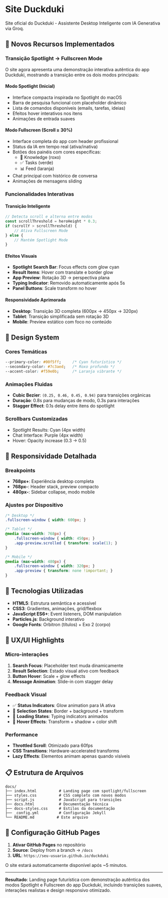 # Site Duckduki

Site oficial do Duckduki - Assistente Desktop Inteligente com IA Generativa via Groq.

## 🎯 Novos Recursos Implementados

### Transição Spotlight → Fullscreen Mode

O site agora apresenta uma demonstração interativa autêntica do app Duckduki, mostrando a transição entre os dois modos principais:

#### **Modo Spotlight** (Inicial)
- Interface compacta inspirada no Spotlight do macOS
- Barra de pesquisa funcional com placeholder dinâmico
- Lista de comandos disponíveis (emails, tarefas, ideias)
- Efeitos hover interativos nos itens
- Animações de entrada suaves

#### **Modo Fullscreen** (Scroll ≥ 30%)
- Interface completa do app com header profissional
- Status da IA em tempo real (ativa/inativa)
- Botões dos painéis com cores específicas:
  - 🧠 Knowledge (roxo)
  - ✅ Tasks (verde) 
  - 📊 Feed (laranja)
- Chat principal com histórico de conversa
- Animações de mensagens sliding

### Funcionalidades Interativas

#### **Transição Inteligente**
```javascript
// Detecta scroll e alterna entre modos
const scrollThreshold = heroHeight * 0.3;
if (scrollY > scrollThreshold) {
    // Ativa Fullscreen Mode
} else {
    // Mantém Spotlight Mode  
}
```

#### **Efeitos Visuais**
- **Spotlight Search Bar**: Focus effects com glow cyan
- **Result Items**: Hover com translate e border glow
- **App Preview**: Rotação 3D → perspectiva plana
- **Typing Indicator**: Removido automaticamente após 5s
- **Panel Buttons**: Scale transform no hover

#### **Responsividade Aprimorada**
- **Desktop**: Transição 3D completa (600px → 450px → 320px)
- **Tablet**: Transição simplificada sem rotação 3D  
- **Mobile**: Preview estático com foco no conteúdo

## 🎨 Design System

### **Cores Temáticas**
```css
--primary-color: #00f5ff;     /* Cyan futurístico */
--secondary-color: #7c3aed;   /* Roxo profundo */
--accent-color: #f59e0b;      /* Laranja vibrante */
```

### **Animações Fluidas**
- **Cubic Bezier**: `(0.25, 0.46, 0.45, 0.94)` para transições orgânicas
- **Duração**: 0.8s para mudanças de modo, 0.3s para interações
- **Stagger Effect**: 0.1s delay entre itens do spotlight

### **Scrollbars Customizadas**
- Spotlight Results: Cyan (4px width)
- Chat Interface: Purple (4px width)
- Hover: Opacity increase (0.3 → 0.5)

## 📱 Responsividade Detalhada

### **Breakpoints**
- **768px+**: Experiência desktop completa
- **768px-**: Header stack, preview compacto  
- **480px-**: Sidebar collapse, modo mobile

### **Ajustes por Dispositivo**
```css
/* Desktop */
.fullscreen-window { width: 600px; }

/* Tablet */  
@media (max-width: 768px) {
    .fullscreen-window { width: 450px; }
    .app-preview.scrolled { transform: scale(1); }
}

/* Mobile */
@media (max-width: 480px) {
    .fullscreen-window { width: 320px; }
    .app-preview { transform: none !important; }
}
```

## 🚀 Tecnologias Utilizadas

- **HTML5**: Estrutura semântica e acessível
- **CSS3**: Gradientes, animações, grid/flexbox
- **JavaScript ES6+**: Event listeners, DOM manipulation
- **Particles.js**: Background interativo
- **Google Fonts**: Orbitron (títulos) + Exo 2 (corpo)

## 🎯 UX/UI Highlights

### **Micro-interações**
1. **Search Focus**: Placeholder text muda dinamicamente
2. **Result Selection**: Estado visual ativo com feedback
3. **Button Hover**: Scale + glow effects
4. **Message Animation**: Slide-in com stagger delay

### **Feedback Visual**
- ✅ **Status Indicators**: Glow animation para IA ativa
- 🎯 **Selection States**: Border + background + transform
- 💫 **Loading States**: Typing indicators animados
- 🌟 **Hover Effects**: Transform + shadow + color shift

### **Performance**
- **Throttled Scroll**: Otimizado para 60fps
- **CSS Transitions**: Hardware-accelerated transforms
- **Lazy Effects**: Elementos animam apenas quando visíveis

## 📋 Estrutura de Arquivos

```
docs/
├── index.html          # Landing page com spotlight/fullscreen
├── styles.css          # CSS completo com novos modos
├── script.js           # JavaScript para transições
├── docs.html           # Documentação técnica
├── docs-styles.css     # Estilos da documentação
├── _config.yml         # Configuração Jekyll
└── README.md          # Este arquivo
```

## 🔧 Configuração GitHub Pages

1. **Ativar GitHub Pages** no repositório
2. **Source**: Deploy from a branch → `/docs`
3. **URL**: `https://seu-usuario.github.io/duckduki`

O site estará automaticamente disponível após ~5 minutos.

---

**Resultado**: Landing page futurística com demonstração autêntica dos modos Spotlight e Fullscreen do app Duckduki, incluindo transições suaves, interações realistas e design responsivo otimizado. 